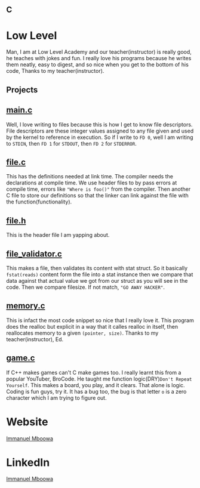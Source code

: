## C
# Low Level
Man, I am at Low Level Academy and our teacher(instructor) is really good, he teaches with jokes and fun. I really love his programs because he writes them neatly, easy to digest, and so nice when you get to the bottom of his code, Thanks to my teacher(instructor).

## Projects

## [main.c](https://github.com/imboowa/C/blob/main/main.c)
Well, I love writing to files because this is how I get to know file descriptors. File descriptors are these integer values assigned to any file given and used by the kernel to reference in execution. So if I write to `FD 0`, well I am writing to `STDIN`, then `FD 1` for `STDOUT`, then `FD 2` for `STDERROR`.

## [file.c](https://github.com/imboowa/C/blob/main/file.c)
This has the definitions needed at link time. The compiler needs the declarations at compile time. We use header files to by pass errors at compile time, errors like `"Where is foo()"` from the compiler. Then another C file to store our definitions so that the linker can link against the file with the function(functionality).

## [file.h](https://github.com/imboowa/C/blob/main/file.h)
This is the header file I am yapping about.

## [file_validator.c](https://github.com/imboowa/C/blob/main/help.c)
This makes a file, then validates its content with stat struct. So it basically `fstat(reads)` content form the file into a stat instance then we compare that data against that actual value we got from our struct as you will see in the code. Then we compare filesize. If not match, `"GO AWAY HACKER"`.

## [memory.c](https://github.com/imboowa/C/blob/main/lowlevel.c)
This is infact the most code snippet so nice that I really love it. This program does the realloc but explicit in a way that it calles realloc in itself, then reallocates memory to a given `(pointer, size)`. Thanks to my teacher(instructor), Ed.

## [game.c](https://github.com/imboowa/C/blob/main/home.c)
If C++ makes games can't C make games too. I really learnt this from a popular YouTuber, BroCode. He taught me function logic(DRY)`Don't Repeat Yourself`. This makes a board, you play, and it clears. That alone is logic. Coding is fun guys, try it. It has a bug too, the bug is that letter `o` is a zero character which I am trying to figure out.

# Website
[Immanuel Mboowa](https://imboowa.github.io/ImmanuelMboowa/index.html)

# LinkedIn
[Immanuel Mboowa](https://www.linkedin.com/in/immanuel-mboowa-773b65343/)
